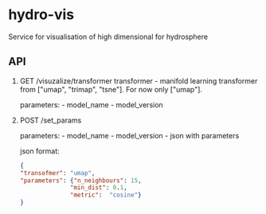 # hydro-vis
Service for visualisation of high dimensional for hydrosphere


## API

1. GET /visuzalize/transformer
    transformer - manifold learning transformer from ["umap", "trimap", "tsne"]. For now only ["umap"].
    
    parameters:
        - model_name
        - model_version
        
2. POST /set_params
    
    parameters:
        - model_name
        - model_version
        - json with parameters
    
    json format:
    ```json
   {
   "transofmer": "umap",
   "parameters": {"n_neighbours": 15,
                  "min_dist": 0.1,
                  "metric":  "cosine"}
    }
    ```
    
